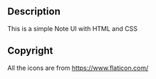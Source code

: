 ## Description
This is a simple Note UI with HTML and CSS
## Copyright
All the icons are from https://www.flaticon.com/